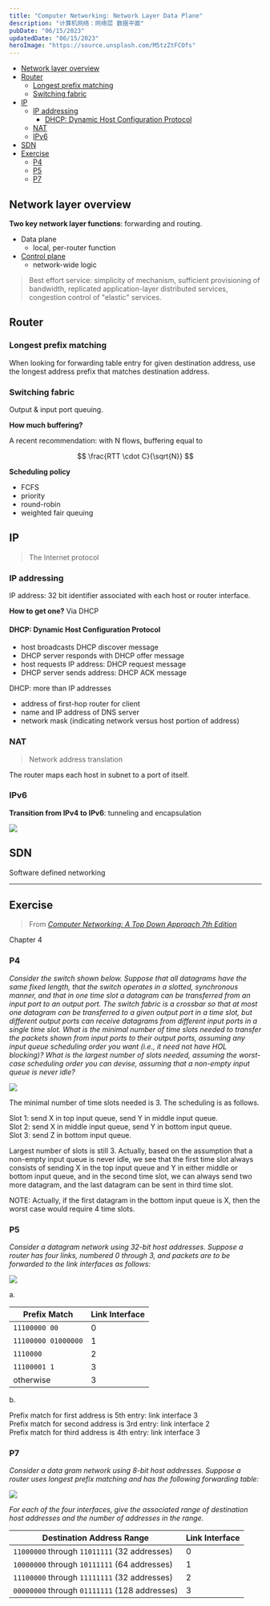 ```yaml
---
title: "Computer Networking: Network Layer Data Plane"
description: "计算机网络：网络层 数据平面"
pubDate: "06/15/2023"
updatedDate: "06/15/2023"
heroImage: "https://source.unsplash.com/M5tzZtFCOfs"
---
```


<!--toc:start-->
- [Network layer overview](#network-layer-overview)
- [Router](#router)
  - [Longest prefix matching](#longest-prefix-matching)
  - [Switching fabric](#switching-fabric)
- [IP](#ip)
  - [IP addressing](#ip-addressing)
    - [DHCP: Dynamic Host Configuration Protocol](#dhcp-dynamic-host-configuration-protocol)
  - [NAT](#nat)
  - [IPv6](#ipv6)
- [SDN](#sdn)
- [Exercise](#exercise)
  - [P4](#p4)
  - [P5](#p5)
  - [P7](#p7)
<!--toc:end-->

## Network layer overview

**Two key network layer functions**: forwarding and routing.

- Data plane
    - local, per-router function
- [Control plane](/blog/computer_network/network_layer_control_plane/)
    - network-wide logic

> Best effort service: simplicity of mechanism,
sufficient provisioning of bandwidth, replicated application-layer distributed services,
congestion control of "elastic" services.

## Router

### Longest prefix matching

When looking for forwarding table entry for given destination address,
use the longest address prefix that matches destination address.

### Switching fabric

Output & input port queuing.

**How much buffering?**

A recent recommendation: with N flows, buffering equal to

$$
\frac{RTT \cdot C}{\sqrt{N}}
$$

**Scheduling policy**
- FCFS
- priority
- round-robin
- weighted fair queuing

## IP

> The Internet protocol

### IP addressing

IP address: 32 bit identifier associated with each host or router interface.

**How to get one?** Via DHCP

#### DHCP: Dynamic Host Configuration Protocol

- host broadcasts DHCP discover message
- DHCP server responds with DHCP offer message
- host requests IP address: DHCP request message
- DHCP server sends address: DHCP ACK message

DHCP: more than IP addresses
- address of first-hop router for client
- name and IP address of DNS server
- network mask (indicating network versus host portion of address)

### NAT

> Network address translation

The router maps each host in subnet to a port of itself.

### IPv6

**Transition from IPv4 to IPv6**: tunneling and encapsulation

![](../../../assets/computer_networking/v6v4tunneling.png)

## SDN

Software defined networking

---

## Exercise

> From [*Computer Networking: A Top Down Approach 7th Edition*](https://gaia.cs.umass.edu/kurose_ross/online_lectures.htm)

Chapter 4

### P4

*Consider the switch shown below. Suppose that all datagrams have the same fixed length,
that the switch operates in a slotted, synchronous manner, and that in one time slot a datagram
can be transferred from an input port to an output port. The switch fabric is a crossbar so that at
most one datagram can be transferred to a given output port in a time slot, but different output
ports can receive datagrams from different input ports in a single time slot. What is the minimal
number of time slots needed to transfer the packets shown from input ports to their output ports,
assuming any input queue scheduling order you want (i.e., it need not have HOL blocking)?
What is the largest number of slots needed, assuming the worst-case scheduling order you can
devise, assuming that a non-empty input queue is never idle?*

![](../../../assets/computer_networking/c4p4.png)

The minimal number of time slots needed is 3. The scheduling is as follows.

Slot 1: send X in top input queue, send Y in middle input queue.  
Slot 2: send X in middle input queue, send Y in bottom input queue.  
Slot 3: send Z in bottom input queue.

Largest number of slots is still 3. Actually, based on the assumption that a non-empty
input queue is never idle, we see that the first time slot always consists of sending X in
the top input queue and Y in either middle or bottom input queue, and in the second time
slot, we can always send two more datagram, and the last datagram can be sent in third
time slot.

NOTE: Actually, if the first datagram in the bottom input queue is X, then the worst case
would require 4 time slots.

### P5


*Consider a datagram network using 32-bit host addresses. Suppose a router has four links,
numbered 0 through 3, and packets are to be forwarded to the link interfaces as follows:*


![](../../../assets/computer_networking/c4p5.png)

a.

| Prefix Match        | Link Interface |
|---------------------|----------------|
| `11100000 00`       | 0              |
| `11100000 01000000` | 1              |
| `1110000`           | 2              |
| `11100001 1`        | 3              |
| otherwise           | 3              |

b.

Prefix match for first address is 5th entry: link interface 3  
Prefix match for second address is 3rd entry: link interface 2  
Prefix match for third address is 4th entry: link interface 3  

### P7

*Consider a data gram network using 8-bit host addresses.
Suppose a router uses longest prefix matching and has
the following forwarding table:*

![](../../../assets/computer_networking/c4p7.png)

*For each of the four interfaces,
give the associated range of destination host addresses and the
number of addresses in the range.*

| Destination Address Range                    | Link Interface |
|----------------------------------------------|----------------|
| `11000000` through `11011111` (32 addresses) | 0              |
| `10000000` through `10111111` (64 addresses) | 1              |
| `11100000` through `11111111` (32 addresses) | 2              |
| `00000000` through `01111111` (128 addresses)| 3              |

